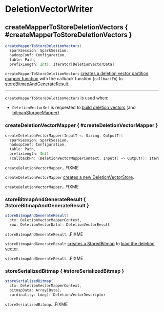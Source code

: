 # DeletionVectorWriter

## createMapperToStoreDeletionVectors { #createMapperToStoreDeletionVectors }

```scala
createMapperToStoreDeletionVectors(
  sparkSession: SparkSession,
  hadoopConf: Configuration,
  table: Path,
  prefixLength: Int): Iterator[DeletionVectorData]
```

`createMapperToStoreDeletionVectors` [creates a deletion vector partition mapper function](#createDeletionVectorMapper) with the callback function (`callbackFn`) to [storeBitmapAndGenerateResult](#storeBitmapAndGenerateResult).

---

`createMapperToStoreDeletionVectors` is used when:

* `DeletionVectorSet` is requested to [build deletion vectors](DeletionVectorSet.md#computeResult) (and [bitmapStorageMapper](DeletionVectorSet.md#bitmapStorageMapper))

### createDeletionVectorMapper { #createDeletionVectorMapper }

```scala
createDeletionVectorMapper[InputT <: Sizing, OutputT](
  sparkSession: SparkSession,
  hadoopConf: Configuration,
  table: Path,
  prefixLength: Int)
  (callbackFn: (DeletionVectorMapperContext, InputT) => OutputT): Iterator[InputT] => Iterator[OutputT]
```

`createDeletionVectorMapper`...FIXME

`createDeletionVectorMapper` [creates a new DeletionVectorStore](DeletionVectorStore.md#createInstance).

`createDeletionVectorMapper`...FIXME

### storeBitmapAndGenerateResult { #storeBitmapAndGenerateResult }

```scala
storeBitmapAndGenerateResult(
  ctx: DeletionVectorMapperContext,
  row: DeletionVectorData): DeletionVectorResult
```

`storeBitmapAndGenerateResult`...FIXME

`storeBitmapAndGenerateResult` [creates a StoredBitmap](StoredBitmap.md#create) to [load the deletion vector](StoredBitmap.md#load).

`storeBitmapAndGenerateResult`...FIXME

### storeSerializedBitmap { #storeSerializedBitmap }

```scala
storeSerializedBitmap(
  ctx: DeletionVectorMapperContext,
  bitmapData: Array[Byte],
  cardinality: Long): DeletionVectorDescriptor
```

`storeSerializedBitmap`...FIXME
